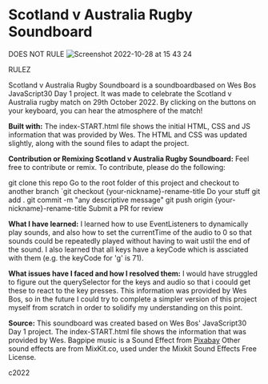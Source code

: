 # Scotland v Australia Rugby Soundboard

DOES NOT RULE 
![Screenshot 2022-10-28 at 15 43 24](https://user-images.githubusercontent.com/113362369/198654228-87526eb4-fd17-4c1c-bf49-88a37000a691.png)

RULEZ 

Scotland v Australia Rugby Soundboard is a soundboardbased on Wes Bos JavaScript30 Day 1 project. It was made to celebrate the Scotland v Australia rugby match on 29th October 2022. By clicking on the buttons on your keyboard, you can hear the atmosphere of the match!

**Built with:**
The index-START.html file shows the initial HTML, CSS and JS information that was provided by Wes.
The HTML and CSS was updated slightly, along with the sound files to adapt the project.

**Contribution or Remixing Scotland v Australia Rugby Soundboard:**
Feel free to contribute or remix. To contribute, please do the following:

git clone this repo
Go to the root folder of this project and checkout to another branch
`git checkout {your-nickname}-rename-title
Do your stuff
git add .
git commit -m "any descriptive message"
git push origin {your-nickname}-rename-title
Submit a PR for review

**What I have learned:**
I learned how to use EventListeners to dynamically play sounds, and also how to set the currentTime of the audio to 0 so that sounds could be repeatedly played without having to wait ustil the end of the sound. I also learned that all keys have a keyCode which is assciated with them (e.g. the keyCode for 'g' is 71).

**What issues have I faced and how I resolved them:**
I would have struggled to figure out the querySelector for the keys and audio so that i coould get these to react to the key presses. This information was provided by Wes Bos, so in the future I could try to complete a simpler version of this project myself from scratch in order to solidify my understanding on this point.

**Source:**
This soundboard was created based on Wes Bos' JavaScript30 Day 1 project.
The index-START.html file shows the information that was provided by Wes.
Bagpipe music is a Sound Effect from <a href="https://pixabay.com/sound-effects/?utm_source=link-attribution&amp;utm_medium=referral&amp;utm_campaign=music&amp;utm_content=16919">Pixabay</a>
Other sound effects are from MixKit.co, used under the Mixkit Sound Effects Free License.


c2022
